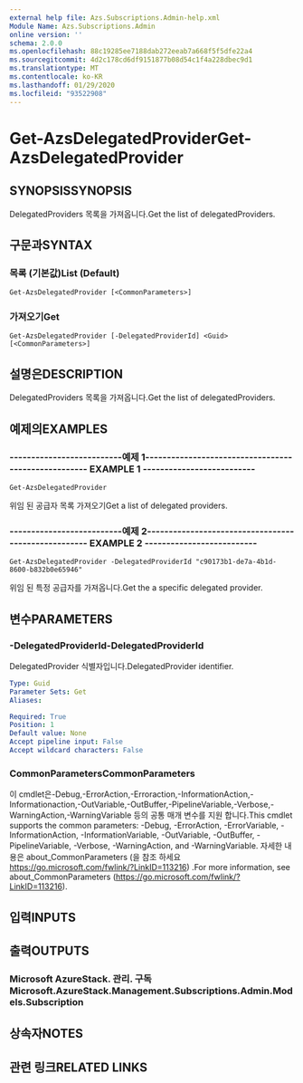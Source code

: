 ```yaml
---
external help file: Azs.Subscriptions.Admin-help.xml
Module Name: Azs.Subscriptions.Admin
online version: ''
schema: 2.0.0
ms.openlocfilehash: 88c19285ee7188dab272eeab7a668f5f5dfe22a4
ms.sourcegitcommit: 4d2c178cd6df9151877b08d54c1f4a228dbec9d1
ms.translationtype: MT
ms.contentlocale: ko-KR
ms.lasthandoff: 01/29/2020
ms.locfileid: "93522908"
---
```

# <span data-ttu-id="cc996-101">Get-AzsDelegatedProvider</span><span class="sxs-lookup"><span data-stu-id="cc996-101">Get-AzsDelegatedProvider</span></span>

## <span data-ttu-id="cc996-102">SYNOPSIS</span><span class="sxs-lookup"><span data-stu-id="cc996-102">SYNOPSIS</span></span>
<span data-ttu-id="cc996-103">DelegatedProviders 목록을 가져옵니다.</span><span class="sxs-lookup"><span data-stu-id="cc996-103">Get the list of delegatedProviders.</span></span>

## <span data-ttu-id="cc996-104">구문과</span><span class="sxs-lookup"><span data-stu-id="cc996-104">SYNTAX</span></span>

### <span data-ttu-id="cc996-105">목록 (기본값)</span><span class="sxs-lookup"><span data-stu-id="cc996-105">List (Default)</span></span>
```
Get-AzsDelegatedProvider [<CommonParameters>]
```

### <span data-ttu-id="cc996-106">가져오기</span><span class="sxs-lookup"><span data-stu-id="cc996-106">Get</span></span>
```
Get-AzsDelegatedProvider [-DelegatedProviderId] <Guid> [<CommonParameters>]
```

## <span data-ttu-id="cc996-107">설명은</span><span class="sxs-lookup"><span data-stu-id="cc996-107">DESCRIPTION</span></span>
<span data-ttu-id="cc996-108">DelegatedProviders 목록을 가져옵니다.</span><span class="sxs-lookup"><span data-stu-id="cc996-108">Get the list of delegatedProviders.</span></span>

## <span data-ttu-id="cc996-109">예제의</span><span class="sxs-lookup"><span data-stu-id="cc996-109">EXAMPLES</span></span>

### <span data-ttu-id="cc996-110">--------------------------예제 1--------------------------</span><span class="sxs-lookup"><span data-stu-id="cc996-110">-------------------------- EXAMPLE 1 --------------------------</span></span>
```
Get-AzsDelegatedProvider
```

<span data-ttu-id="cc996-111">위임 된 공급자 목록 가져오기</span><span class="sxs-lookup"><span data-stu-id="cc996-111">Get a list of delegated providers.</span></span>

### <span data-ttu-id="cc996-112">--------------------------예제 2--------------------------</span><span class="sxs-lookup"><span data-stu-id="cc996-112">-------------------------- EXAMPLE 2 --------------------------</span></span>
```
Get-AzsDelegatedProvider -DelegatedProviderId "c90173b1-de7a-4b1d-8600-b832b0e65946"
```

<span data-ttu-id="cc996-113">위임 된 특정 공급자를 가져옵니다.</span><span class="sxs-lookup"><span data-stu-id="cc996-113">Get the a specific delegated provider.</span></span>

## <span data-ttu-id="cc996-114">변수</span><span class="sxs-lookup"><span data-stu-id="cc996-114">PARAMETERS</span></span>

### <span data-ttu-id="cc996-115">-DelegatedProviderId</span><span class="sxs-lookup"><span data-stu-id="cc996-115">-DelegatedProviderId</span></span>
<span data-ttu-id="cc996-116">DelegatedProvider 식별자입니다.</span><span class="sxs-lookup"><span data-stu-id="cc996-116">DelegatedProvider identifier.</span></span>

```yaml
Type: Guid
Parameter Sets: Get
Aliases: 

Required: True
Position: 1
Default value: None
Accept pipeline input: False
Accept wildcard characters: False
```

### <span data-ttu-id="cc996-117">CommonParameters</span><span class="sxs-lookup"><span data-stu-id="cc996-117">CommonParameters</span></span>
<span data-ttu-id="cc996-118">이 cmdlet은-Debug,-ErrorAction,-Erroraction,-InformationAction,-Informationaction,-OutVariable,-OutBuffer,-PipelineVariable,-Verbose,-WarningAction,-WarningVariable 등의 공통 매개 변수를 지원 합니다.</span><span class="sxs-lookup"><span data-stu-id="cc996-118">This cmdlet supports the common parameters: -Debug, -ErrorAction, -ErrorVariable, -InformationAction, -InformationVariable, -OutVariable, -OutBuffer, -PipelineVariable, -Verbose, -WarningAction, and -WarningVariable.</span></span> <span data-ttu-id="cc996-119">자세한 내용은 about_CommonParameters (을 참조 하세요 https://go.microsoft.com/fwlink/?LinkID=113216) .</span><span class="sxs-lookup"><span data-stu-id="cc996-119">For more information, see about_CommonParameters (https://go.microsoft.com/fwlink/?LinkID=113216).</span></span>

## <span data-ttu-id="cc996-120">입력</span><span class="sxs-lookup"><span data-stu-id="cc996-120">INPUTS</span></span>

## <span data-ttu-id="cc996-121">출력</span><span class="sxs-lookup"><span data-stu-id="cc996-121">OUTPUTS</span></span>

### <span data-ttu-id="cc996-122">Microsoft AzureStack. 관리. 구독</span><span class="sxs-lookup"><span data-stu-id="cc996-122">Microsoft.AzureStack.Management.Subscriptions.Admin.Models.Subscription</span></span>

## <span data-ttu-id="cc996-123">상속자</span><span class="sxs-lookup"><span data-stu-id="cc996-123">NOTES</span></span>

## <span data-ttu-id="cc996-124">관련 링크</span><span class="sxs-lookup"><span data-stu-id="cc996-124">RELATED LINKS</span></span>

